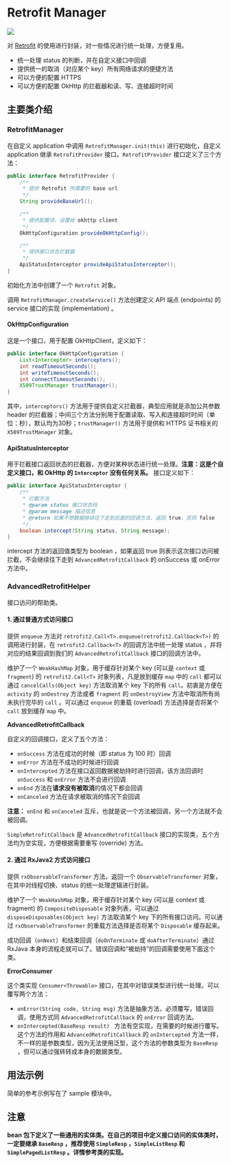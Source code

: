 # Retrofit Manager
[![](https://jitpack.io/v/UamaHZ/retrofit-manager.svg)](https://jitpack.io/#UamaHZ/retrofit-manager)

对 [Retrofit][1] 的使用进行封装，对一些情况进行统一处理，方便复用。

* 统一处理 status 的判断，并在自定义接口中回调
* 提供统一的取消（对应某个 key）所有网络请求的便捷方法
* 可以方便的配置 HTTPS
* 可以方便的配置 OkHttp 的拦截器和读、写、连接超时时间

## 主要类介绍

### RetrofitManager

在自定义 application 中调用 `RetrofitManager.init(this)` 进行初始化，自定义 application 继承 `RetrofitProvider` 接口。`RetrofitProvider` 接口定义了三个方法：

```java
public interface RetrofitProvider {
    /**
     * 提供 Retrofit 所需要的 base url
     */
    String provideBaseUrl();

    /**
     * 提供配置项，设置给 okhttp client
     */
    OkHttpConfiguration provideOkHttpConfig();

    /**
     * 提供接口状态拦截器
     */
    ApiStatusInterceptor provideApiStatusInterceptor();
}
```

初始化方法中创建了一个 `Retrofit` 对象。

调用 `RetrofitManager.createService()` 方法创建定义 API 端点 (endpoints) 的 service 接口的实现 (implementation) 。

#### OkHttpConfiguration

这是一个接口，用于配置 OkHttpClient，定义如下：

```java
public interface OkHttpConfiguration {
    List<Interceptor> interceptors();
    int readTimeoutSeconds();
    int writeTimeoutSeconds();
    int connectTimeoutSeconds();
    X509TrustManager trustManager();
}
```

其中，`interceptors()` 方法用于提供自定义拦截器，典型应用就是添加公共参数 header 的拦截器；中间三个方法分别用于配置读取、写入和连接超时时间（单位：秒），默认均为30秒；`trustManager()` 方法用于提供和 HTTPS 证书相关的 `X509TrustManager` 对象。

#### ApiStatusInterceptor

用于拦截接口返回状态的拦截器，方便对某种状态进行统一处理。**注意：这是个自定义接口，和 OkHttp 的 `Interceptor` 没有任何关系。** 接口定义如下：

```java
public interface ApiStatusInterceptor {
    /**
     * 拦截方法
     * @param status 接口状态码
     * @param message 描述信息
     * @return 如果不想数据继续往下走到后面的回调方法，返回 true，否则 false
     */
    boolean intercept(String status, String message);
}
```

intercept 方法的返回值类型为 boolean ，如果返回 true 则表示这次接口访问被拦截，不会继续往下走到 `AdvancedRetrofitCallback` 的 onSuccess 或 onError 方法中。

### AdvancedRetrofitHelper

接口访问的帮助类。

#### 1. 通过普通方式访问接口

提供 `enqueue` 方法对 `retrofit2.Call<T>.enqueue(retrofit2.Callback<T>)` 的调用进行封装，在 `retrofit2.Callback<T>` 的回调方法中统一处理 status ，并将对应的结果回调到我们的 `AdvancedRetrofitCallback` 接口的回调方法中。

维护了一个 `WeakHashMap` 对象，用于缓存针对某个 key  (可以是 `context` 或 `fragment`) 的 `retrofit2.Call<T>` 对象列表，凡是放到缓存 `map` 中的 `call` 都可以通过 `cancelCalls(Object key)` 方法取消某个 key 下的所有 `call`。初衷是方便在 `activity` 的 `onDestroy` 方法或者 `fragment` 的 `onDestroyView` 方法中取消所有尚未执行完毕的 `call` 。可以通过 `enqueue` 的重载 (overload) 方法选择是否将某个 `call` 放到缓存 `map` 中。

**AdvancedRetrofitCallback**

自定义的回调接口，定义了五个方法：

- `onSuccess` 方法在成功的时候（即 status 为 100 时）回调
- `onError` 方法在不成功的时候进行回调
- `onIntercepted` 方法在接口返回数据被劫持时进行回调，该方法回调时 `onSuccess` 和 `onError` 方法不会进行回调
- `onEnd` 方法在**请求没有被取消**的情况下都会回调
- `onCanceled` 方法在请求被取消的情况下会回调

**注意：** `onEnd` 和 `onCanceled` 互斥，也就是说一个方法被回调，另一个方法就不会被回调。

`SimpleRetrofitCallback` 是 `AdvancedRetrofitCallback` 接口的实现类，五个方法均为空实现，方便根据需要重写 (override) 方法。

#### 2. 通过 RxJava2 方式访问接口

提供 `rxObservableTransformer` 方法，返回一个 `ObservableTransformer` 对象，在其中对线程切换、status 的统一处理逻辑进行封装。

维护了一个 `WeakHashMap` 对象，用于缓存针对某个 key (可以是 context 或 fragment) 的 `CompositeDisposable` 对象列表，可以通过 `disposeDisposables(Object key)` 方法取消某个 key 下的所有接口访问。可以通过 `rxObservableTransformer` 的重载方法选择是否将某个 `Disposable` 缓存起来。

成功回调（`onNext`）和结束回调（`doOnTerminate` 或 `doAfterTerminate`）通过 RxJava 本身的流程走就可以了。错误回调和“被劫持”的回调需要使用下面这个类。

**ErrorConsumer**

这个类实现 `Consumer<Throwable>` 接口，在其中对错误类型进行统一处理。可以覆写两个方法：

* `onError(String code, String msg)` 方法是抽象方法，必须覆写，错误回调，使用方式同 `AdvancedRetrofitCallback` 的 `onError` 回调方法。
* `onIntercepted(BaseResp result) ` 方法有空实现，在需要的时候进行覆写。这个方法的作用和 `AdvancedRetrofitCallback` 的 `onIntercepted` 方法一样，不一样的是参数类型，因为无法使用泛型，这个方法的参数类型为 `BaseResp` ，但可以通过强转转成本身的数据类型。

## 用法示例

简单的参考示例写在了 sample 模块中。

## 注意

**bean 包下定义了一些通用的实体类。在自己的项目中定义接口访问的实体类时，一定要继承 `BaseResp` ，推荐使用 `SimpleResp` ，`SimpleListResp` 和 `SimplePagedListResp` 。详情参考类的实现。**

[1]: https://github.com/square/retrofit

